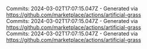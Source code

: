 Commits: 2024-03-02T17:07:15.047Z - Generated via https://github.com/marketplace/actions/artificial-grass
<br>
Commits: 2024-03-02T17:07:15.047Z - Generated via https://github.com/marketplace/actions/artificial-grass
<br>
Commits: 2024-03-02T17:07:15.047Z - Generated via https://github.com/marketplace/actions/artificial-grass
<br>
